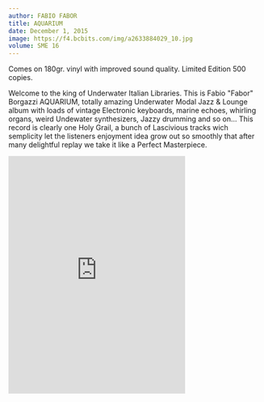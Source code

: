 ```yaml
---
author: FABIO FABOR
title: AQUARIUM
date: December 1, 2015
image: https://f4.bcbits.com/img/a2633884029_10.jpg
volume: SME 16
---
```


Comes on 180gr. vinyl with improved sound quality. Limited Edition 500 copies.

Welcome to the king of Underwater Italian Libraries. This is Fabio "Fabor" Borgazzi AQUARIUM, totally amazing Underwater Modal Jazz & Lounge album with loads of vintage Electronic keyboards, marine echoes, whirling organs, weird Undewater synthesizers, Jazzy drumming and so on... This record is clearly one Holy Grail, a bunch of Lascivious tracks wich semplicity let the listeners enjoyment idea grow out so smoothly that after many delightful replay we take it like a Perfect Masterpiece.

<iframe style="border: 0; width: 350px; height: 470px;" src="https://bandcamp.com/EmbeddedPlayer/album=2324707385/size=large/bgcol=ffffff/linkcol=0687f5/tracklist=false/transparent=true/" seamless><a href="http://sonormusiceditions.bandcamp.com/album/aquarium">AQUARIUM by Fabio Fabor</a></iframe>